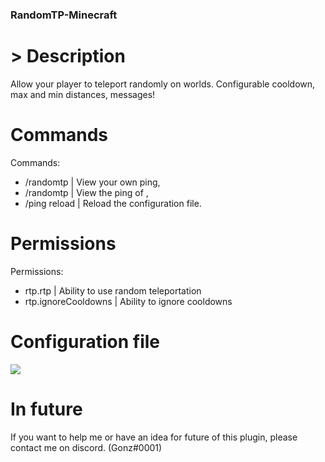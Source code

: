 ### RandomTP-Minecraft


# > Description
Allow your player to teleport randomly on worlds. Configurable cooldown, max and min distances, messages!

# Commands
Commands:
- /randomtp | View your own ping,
- /randomtp <user> | View the ping of <user>,
- /ping reload | Reload the configuration file.

# Permissions
Permissions:
- rtp.rtp | Ability to use random teleportation
- rtp.ignoreCooldowns | Ability to ignore cooldowns

# Configuration file

<img src="https://cdn.discordapp.com/attachments/809003049166831633/811494961316757514/Capture.PNG">
 
# In future

If you want to help me or have an idea for future of this plugin, please contact me on discord. (Gonz#0001)

